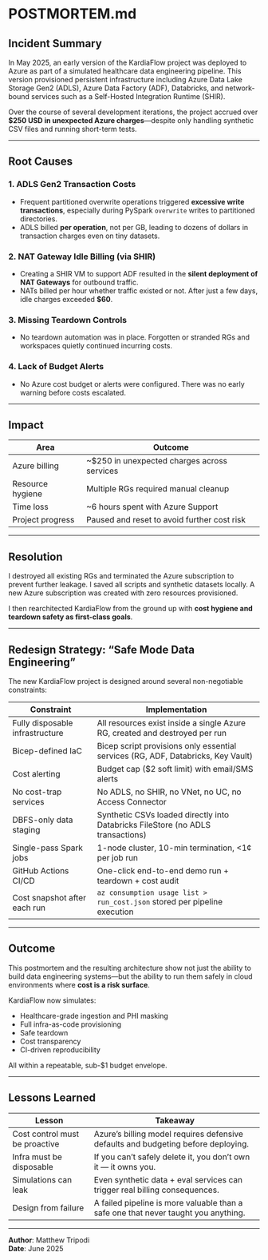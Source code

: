 # POSTMORTEM.md

## Incident Summary

In May 2025, an early version of the KardiaFlow project was deployed to Azure as part of a simulated healthcare data engineering pipeline. This version provisioned persistent infrastructure including Azure Data Lake Storage Gen2 (ADLS), Azure Data Factory (ADF), Databricks, and network-bound services such as a Self-Hosted Integration Runtime (SHIR). 

Over the course of several development iterations, the project accrued over **$250 USD in unexpected Azure charges**—despite only handling synthetic CSV files and running short-term tests.

---

## Root Causes

### 1. ADLS Gen2 Transaction Costs
- Frequent partitioned overwrite operations triggered **excessive write transactions**, especially during PySpark `overwrite` writes to partitioned directories.
- ADLS billed **per operation**, not per GB, leading to dozens of dollars in transaction charges even on tiny datasets.

### 2. NAT Gateway Idle Billing (via SHIR)
- Creating a SHIR VM to support ADF resulted in the **silent deployment of NAT Gateways** for outbound traffic.
- NATs billed per hour whether traffic existed or not. After just a few days, idle charges exceeded **$60**.

### 3. Missing Teardown Controls
- No teardown automation was in place. Forgotten or stranded RGs and workspaces quietly continued incurring costs.

### 4. Lack of Budget Alerts
- No Azure cost budget or alerts were configured. There was no early warning before costs escalated.

---

## Impact

| Area                  | Outcome                                      |
|-----------------------|----------------------------------------------|
| Azure billing         | ~$250 in unexpected charges across services  |
| Resource hygiene      | Multiple RGs required manual cleanup         |
| Time loss             | ~6 hours spent with Azure Support            |
| Project progress      | Paused and reset to avoid further cost risk  |

---

## Resolution

I destroyed all existing RGs and terminated the Azure subscription to prevent further leakage. I saved all scripts and synthetic datasets locally. A new Azure subscription was created with zero resources provisioned.

I then rearchitected KardiaFlow from the ground up with **cost hygiene and teardown safety as first-class goals**.

---

## Redesign Strategy: “Safe Mode Data Engineering”

The new KardiaFlow project is designed around several non-negotiable constraints:

| Constraint                        | Implementation                                                                 |
|----------------------------------|--------------------------------------------------------------------------------|
| Fully disposable infrastructure  | All resources exist inside a single Azure RG, created and destroyed per run    |
| Bicep-defined IaC                | Bicep script provisions only essential services (RG, ADF, Databricks, Key Vault)|
| Cost alerting                    | Budget cap ($2 soft limit) with email/SMS alerts                              |
| No cost-trap services            | No ADLS, no SHIR, no VNet, no UC, no Access Connector                          |
| DBFS-only data staging           | Synthetic CSVs loaded directly into Databricks FileStore (no ADLS transactions)|
| Single-pass Spark jobs           | 1-node cluster, 10-min termination, <1¢ per job run                            |
| GitHub Actions CI/CD             | One-click end-to-end demo run + teardown + cost audit                         |
| Cost snapshot after each run     | `az consumption usage list > run_cost.json` stored per pipeline execution     |

---

## Outcome

This postmortem and the resulting architecture show not just the ability to build data engineering systems—but the ability to run them safely in cloud environments where **cost is a risk surface**.

KardiaFlow now simulates:
- Healthcare-grade ingestion and PHI masking
- Full infra-as-code provisioning
- Safe teardown
- Cost transparency
- CI-driven reproducibility

All within a repeatable, sub-$1 budget envelope.

---

## Lessons Learned

| Lesson | Takeaway |
|--------|----------|
| Cost control must be proactive | Azure’s billing model requires defensive defaults and budgeting before deploying. |
| Infra must be disposable | If you can’t safely delete it, you don’t own it — it owns you. |
| Simulations can leak | Even synthetic data + eval services can trigger real billing consequences. |
| Design from failure | A failed pipeline is more valuable than a safe one that never taught you anything. |

---

**Author**: Matthew Tripodi  
**Date**: June 2025  
